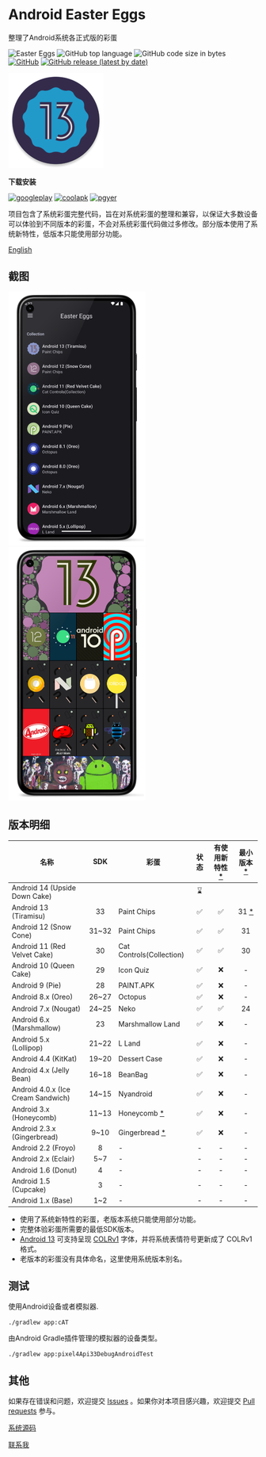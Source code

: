 # Android Easter Eggs

整理了Android系统各正式版的彩蛋

![Easter Eggs](https://img.shields.io/badge/Android-Easter%20Eggs-red?logo=android) ![GitHub top language](https://img.shields.io/github/languages/top/hushenghao/AndroidEasterEggs?logo=kotlin)
![GitHub code size in bytes](https://img.shields.io/github/languages/code-size/hushenghao/AndroidEasterEggs) [![GitHub](https://img.shields.io/github/license/hushenghao/AndroidEasterEggs)](https://github.com/hushenghao/AndroidEasterEggs/blob/master/LICENSE) [![GitHub release (latest by date)](https://img.shields.io/github/v/release/hushenghao/AndroidEasterEggs)](https://github.com/hushenghao/AndroidEasterEggs/releases)

![logo](./images/ic_launcher_round.png)

**下载安装**

[![googleplay](https://img.shields.io/badge/Google%20Play--34a853?logo=googleplay&style=for-the-badge)](https://play.google.com/store/apps/details?id=com.dede.android_eggs) 
[![coolapk](https://img.shields.io/badge/Coolapk--4caf50?logo=android&style=for-the-badge)](https://www.coolapk.com/apk/com.dede.android_eggs) [![pgyer](https://img.shields.io/badge/Beta-Pgyer-1abc9c?logo=androidstudio&style=for-the-badge)](https://www.pgyer.com/eggs)

项目包含了系统彩蛋完整代码，旨在对系统彩蛋的整理和兼容，以保证大多数设备可以体验到不同版本的彩蛋，不会对系统彩蛋代码做过多修改。部分版本使用了系统新特性，低版本只能使用部分功能。

[English](./README.md)

## 截图
<img height="512" src="./images/Screenshot_20221116_163229_framed.png"/> <img height="512" src="./images/Screenshot_grid_framed.png"/>

## 版本明细
| 名称                                 |  SDK  | 彩蛋                            | 状态  | 有使用新特性 [*](#id_new_features) | 最小版本 [*](#id_full_egg_mini_sdk) |
|------------------------------------|:-----:|-------------------------------|:---:|:----------------------------:|:-------------------------------:|
| Android 14 (Upside Down Cake)      |       |                               | ⌛️  |                              |                                 |
| Android 13 (Tiramisu)              |  33   | Paint Chips                   |  ✅  |              ✅               | 31 [*](#id_color_vector_fonts)  |
| Android 12 (Snow Cone)             | 31~32 | Paint Chips                   |  ✅  |              ✅               |               31                |
| Android 11 (Red Velvet Cake)       |  30   | Cat Controls(Collection)      |  ✅  |              ✅               |               30                |
| Android 10 (Queen Cake)            |  29   | Icon Quiz                     |  ✅  |              ❌               |                -                |
| Android 9 (Pie)                    |  28   | PAINT.APK                     |  ✅  |              ❌               |                -                |
| Android 8.x (Oreo)                 | 26~27 | Octopus                       |  ✅  |              ❌               |                -                |
| Android 7.x (Nougat)               | 24~25 | Neko                          |  ✅  |              ✅               |               24                |
| Android 6.x (Marshmallow)          |  23   | Marshmallow Land              |  ✅  |              ❌               |                -                |
| Android 5.x (Lollipop)             | 21~22 | L Land                        |  ✅  |              ❌               |                -                |
| Android 4.4 (KitKat)               | 19~20 | Dessert Case                  |  ✅  |              ❌               |                -                |
| Android 4.x (Jelly Bean)           | 16~18 | BeanBag                       |  ✅  |              ❌               |                -                |
| Android 4.0.x (Ice Cream Sandwich) | 14~15 | Nyandroid                     |  ✅  |              ❌               |                -                |
| Android 3.x (Honeycomb)            | 11~13 | Honeycomb [*](#id_egg_name)   |  ✅  |              ❌               |                -                |
| Android 2.3.x (Gingerbread)        | 9~10  | Gingerbread [*](#id_egg_name) |  ✅  |              ❌               |                -                |
| Android 2.2 (Froyo)                |   8   | -                             |  -  |              -               |                -                |
| Android 2.x (Eclair)               |  5~7  | -                             |  -  |              -               |                -                |
| Android 1.6 (Donut)                |   4   | -                             |  -  |              -               |                -                |
| Android 1.5 (Cupcake)              |   3   | -                             |  -  |              -               |                -                |
| Android 1.x (Base)                 |  1~2  | -                             |  -  |              -               |                -                |

* <span id='id_new_features'>使用了系统新特性的彩蛋，老版本系统只能使用部分功能。</span>
* <span id='id_full_egg_mini_sdk'>完整体验彩蛋所需要的最低SDK版本。</span>
* <span id='id_color_vector_fonts'>[Android 13](https://developer.android.google.cn/about/versions/13/features#color-vector-fonts) 可支持呈现 [COLRv1](https://developer.chrome.com/blog/colrv1-fonts/) 字体，并将系统表情符号更新成了 COLRv1 格式。</span>
* <span id='id_egg_name'>老版本的彩蛋没有具体命名，这里使用系统版本别名。</span>

## 测试

使用Android设备或者模拟器.
```shell
./gradlew app:cAT
```

由Android Gradle插件管理的模拟器的设备类型。

```shell
./gradlew app:pixel4Api33DebugAndroidTest
```

## 其他

如果存在错误和问题，欢迎提交 [Issues](https://github.com/hushenghao/AndroidEasterEggs/issues) 。如果你对本项目感兴趣，欢迎提交 [Pull requests](https://github.com/hushenghao/AndroidEasterEggs/pulls) 参与。

[系统源码](https://github.com/aosp-mirror/platform_frameworks_base)

[联系我](mailto:dede.hu@qq.com)
